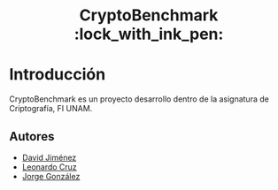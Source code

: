 <h1 align="center"> CryptoBenchmark :lock_with_ink_pen:	 </h1>

# Introducción

CryptoBenchmark es un proyecto desarrollo dentro de la asignatura de Criptografía, FI UNAM. 

## Autores

- [David Jiménez](https://github.com/Derek533z)
- [Leonardo Cruz](https://github.com/chow-chow)
- [Jorge González](https://github.com/JTGlez)
